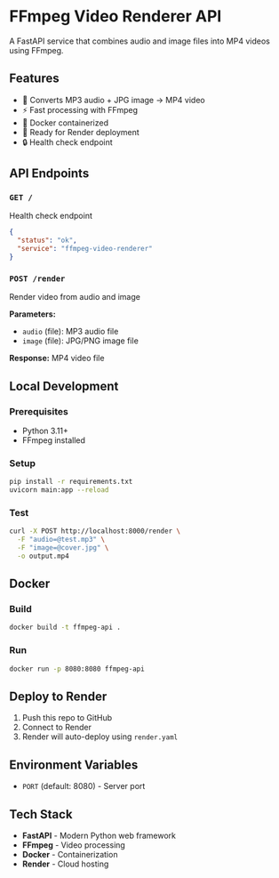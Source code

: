 # FFmpeg Video Renderer API

A FastAPI service that combines audio and image files into MP4 videos using FFmpeg.

## Features

- 🎵 Converts MP3 audio + JPG image → MP4 video
- ⚡ Fast processing with FFmpeg
- 🐳 Docker containerized
- 🚀 Ready for Render deployment
- 🔒 Health check endpoint

## API Endpoints

### `GET /`
Health check endpoint
```json
{
  "status": "ok",
  "service": "ffmpeg-video-renderer"
}
```

### `POST /render`
Render video from audio and image

**Parameters:**
- `audio` (file): MP3 audio file
- `image` (file): JPG/PNG image file

**Response:** MP4 video file

## Local Development

### Prerequisites
- Python 3.11+
- FFmpeg installed

### Setup
```bash
pip install -r requirements.txt
uvicorn main:app --reload
```

### Test
```bash
curl -X POST http://localhost:8000/render \
  -F "audio=@test.mp3" \
  -F "image=@cover.jpg" \
  -o output.mp4
```

## Docker

### Build
```bash
docker build -t ffmpeg-api .
```

### Run
```bash
docker run -p 8080:8080 ffmpeg-api
```

## Deploy to Render

1. Push this repo to GitHub
2. Connect to Render
3. Render will auto-deploy using `render.yaml`

## Environment Variables

- `PORT` (default: 8080) - Server port

## Tech Stack

- **FastAPI** - Modern Python web framework
- **FFmpeg** - Video processing
- **Docker** - Containerization
- **Render** - Cloud hosting